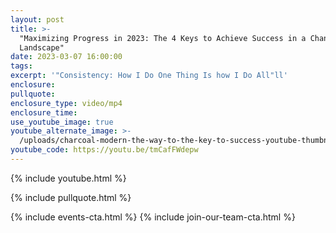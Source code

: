 ```yaml
---
layout: post
title: >-
  "Maximizing Progress in 2023: The 4 Keys to Achieve Success in a Changing
  Landscape"
date: 2023-03-07 16:00:00
tags:
excerpt: '"Consistency: How I Do One Thing Is how I Do All"ll'
enclosure:
pullquote:
enclosure_type: video/mp4
enclosure_time:
use_youtube_image: true
youtube_alternate_image: >-
  /uploads/charcoal-modern-the-way-to-the-key-to-success-youtube-thumbnail-4-2.png
youtube_code: https://youtu.be/tmCafFWdepw
---
```

{% include youtube.html %}

{% include pullquote.html %}

{% include events-cta.html %} {% include join-our-team-cta.html %}